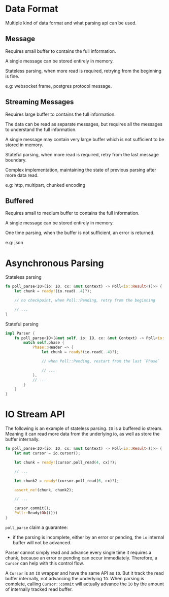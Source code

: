 # Data Format

Multiple kind of data format and what parsing api can be used.

## Message

Requires small buffer to contains the full information.

A single message can be stored entirely in memory.

Stateless parsing, when more read is required, retrying from the beginning is
fine.

e.g: websocket frame, postgres protocol message.

## Streaming Messages

Requires large buffer to contains the full information.

The data can be read as separate messages, but requires all the messages to
understand the full information.

A single message may contain very large buffer which is not sufficient to be
stored in memory.

Stateful parsing, when more read is required, retry from the last
message boundary.

Complex implementation, maintaining the state of previous parsing after more
data read.

e.g: http, multipart, chunked encoding

## Buffered

Requires small to medium buffer to contains the full information.

A single message can be stored entirely in memory.

One time parsing, when the buffer is not sufficient, an error is
returned.

e.g: json

# Asynchronous Parsing

Stateless parsing

```rust
fn poll_parse<IO>(io: IO, cx: &mut Context) -> Poll<io::Result<()>> {
    let chunk = ready!(io.read(..4)?);

    // no checkpoint, when Poll::Pending, retry from the beginning

    // ...
}
```

Stateful parsing

```rust
impl Parser {
    fn poll_parse<IO>(&mut self, io: IO, cx: &mut Context) -> Poll<io::Result<()>> {
        match self.phase {
            Phase::Header => {
                let chunk = ready!(io.read(..4)?);

                // when Poll::Pending, restart from the last `Phase`

                // ...
            },
            // ...
        }
    }
}
```

# IO Stream API

The following is an example of stateless parsing. `IO` is a buffered io stream.
Meaning it can read more data from the underlying io, as well as store the
buffer internally.

```rust
fn poll_parse<IO>(io: IO, cx: &mut Context) -> Poll<io::Result<()>> {
    let mut cursor = io.cursor();

    let chunk = ready!(cursor.poll_read(4, cx)?);

    // ...

    let chunk2 = ready!(cursor.poll_read(6, cx)?);

    assert_ne!(chunk, chunk2);

    // ...

    cursor.commit();
    Poll::Ready(Ok(()))
}
```

`poll_parse` claim a guarantee:

- if the parsing is incomplete, either by an error or pending, the `io`
  internal buffer will not be advanced.

Parser cannot simply read and advance every single time it requires a chunk,
because an error or pending can occur immediately. Therefore, a `Cursor` can
help with this control flow.

A `Cursor` is an `IO` wrapper and have the same API as `IO`. But it track the
read buffer internally, not advancing the underlying `IO`. When parsing is
complete, calling `Cursor::commit` will actually advance the `IO` by the amount
of internally tracked read buffer.

